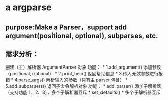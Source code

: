 # a argparse

## purpose:Make a Parser，support add argument(positional, optional), subparses, etc.


## 需求分析：
创建（主）解析器 ArgumentParser 对象
    功能：
        * 1.add_argument() 添加参数（positional, optional）
        * 2.print_help() 返回帮助信息
        * 3.传入无效参数进行报错
        * 4.parse_args() 解析输入的参数（只有主 parser 包含）
        * 5.add_subparsers() 返回子命令解析对象
            功能：
                * add_parser() 添加子解析器（支持功能 1、2、3），多个子解析器互斥
                * set_defaults()
                * 多个子解析器互斥 

